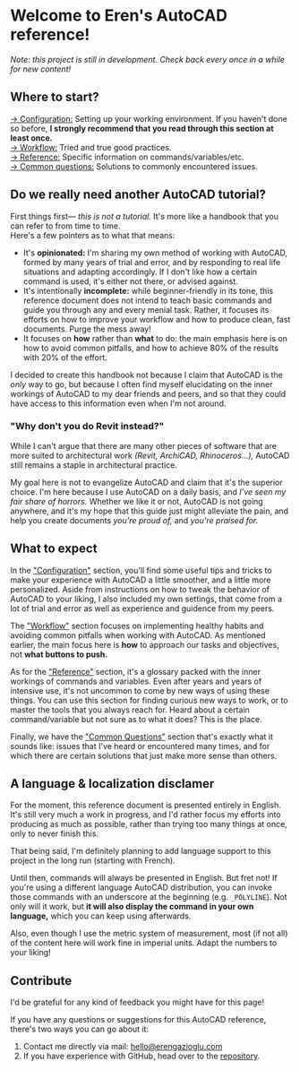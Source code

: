 # Welcome to Eren's AutoCAD reference!

_Note: this project is still in development. Check back every once in a while for new content!_

## Where to start?

[→ Configuration:](configuration/index.md) Setting up your working environment. If you haven't done so before, **I strongly recommend that you read through this section at least once.**   
[→ Workflow:](workflow/index.md) Tried and true good practices.  
[→ Reference:](reference/index.md) Specific information on commands/variables/etc.  
[→ Common questions:](frequent/index.md) Solutions to commonly encountered issues.

## Do we really need another AutoCAD tutorial?

First things first— _this is not a tutorial._ It's more like a handbook that you can refer to from time to time.  
Here's a few pointers as to what that means:

- It's **opinionated:** I'm sharing my own method of working with AutoCAD, formed by many years of trial and error, and by responding to real life situations and adapting accordingly. If I don't like how a certain command is used, it's either not there, or advised against.
- It's intentionally **incomplete:** while beginner-friendly in its tone, this reference document does not intend to teach basic commands and guide you through any and every menial task. Rather, it focuses its efforts on how to improve your workflow and how to produce clean, fast documents. Purge the mess away!
- It focuses on **how** rather than **what** to do: the main emphasis here is on how to avoid common pitfalls, and how to achieve 80% of the results with 20% of the effort. 

I decided to create this handbook not because I claim that AutoCAD is the _only_ way to go, but because I often find myself elucidating on the inner workings of AutoCAD to my dear friends and peers, and so that they could have access to this information even when I'm not around.

### "Why don't you do Revit instead?"

While I can't argue that there are many other pieces of software that are more suited to architectural work _(Revit, ArchiCAD, Rhinoceros...),_ AutoCAD still remains a staple in architectural practice. 

My goal here is not to evangelize AutoCAD and claim that it's the superior choice. I'm here because I use AutoCAD on a daily basis, and _I've seen my fair share of horrors._ Whether we like it or not, AutoCAD is not going anywhere, and it's my hope that this guide just might alleviate the pain, and help you create documents _you're proud of,_ and _you're praised for._

## What to expect

In the ["Configuration"](configuration/index.md) section, you'll find some useful tips and tricks to make your experience with AutoCAD a little smoother, and a little more personalized. Aside from instructions on how to tweak the behavior of AutoCAD to your liking, I also included my own settings, that come from a lot of trial and error as well as experience and guidence from my peers.

The ["Workflow"](workflow/index.md) section focuses on implementing healthy habits and avoiding common pitfalls when working with AutoCAD. As mentioned earlier, the main focus here is **how** to approach our tasks and objectives, not **what buttons to push.**   

As for the ["Reference"](reference/index.md) section, it's a glossary packed with the inner workings of commands and variables. Even after years and years of intensive use, it's not uncommon to come by new ways of using these things. You can use this section for finding curious new ways to work, or to master the tools that you always reach for. Heard about a certain command/variable but not sure as to what it does? This is the place.

Finally, we have the ["Common Questions"](frequent/index.md) section that's exactly what it sounds like: issues that I've heard or encountered many times, and for which there are certain solutions that just make more sense than others.

## A language & localization disclamer

For the moment, this reference document is presented entirely in English. It's still very much a work in progress, and I'd rather focus my efforts into producing as much as possible, rather than trying too many things at once, only to never finish this.

That being said, I'm definitely planning to add language support to this project in the long run (starting with French). 

Until then, commands will always be presented in English. But fret not! If you're using a different language AutoCAD distribution, you can invoke those commands with an underscore at the beginning (e.g. `_POLYLINE`). Not only will it work, but **it will also display the command in your own language,** which you can keep using afterwards.

Also, even though I use the metric system of measurement, most (if not all) of the content here will work fine in imperial units. Adapt the numbers to your liking!

<!-- ![Desktop screen capture](./img/Animation4.gif){ align=left } -->

## Contribute

I'd be grateful for any kind of feedback you might have for this page!

If you have any questions or suggestions for this AutoCAD reference, there's two ways you can go about it:

1. Contact me directly via mail: [hello@erengazioglu.com](mailto:hello@erengazioglu.com)
2. If you have experience with GitHub, head over to the [repository](https://github.com/pompyproductions/autocad-reference).